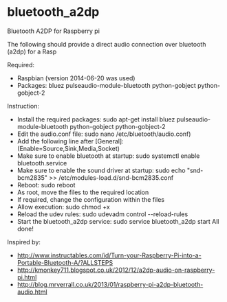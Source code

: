 bluetooth_a2dp
==============

Bluetooth A2DP for Raspberry pi

The following should provide a direct audio connection over bluetooth (a2dp) for a Rasp

Required:
- Raspbian (version 2014-06-20 was used)
- Packages: bluez pulseaudio-module-bluetooth python-gobject python-gobject-2

Instruction:
- Install the required packages: sudo apt-get install bluez pulseaudio-module-bluetooth python-gobject python-gobject-2
- Edit the audio.conf file: sudo nano /etc/bluetooth/audio.conf)
- Add the following line after [General]: (Enable=Source,Sink,Media,Socket)
- Make sure to enable bluetooth at startup: sudo systemctl enable bluetooth.service
- Make sure to enable the sound driver at startup: sudo echo "snd-bcm2835" >> /etc/modules-load.d/snd-bcm2835.conf 
- Reboot: sudo reboot
- As root, move the files to the required location
- If required, change the configuration within the files
- Allow execution: sudo chmod +x
- Reload the udev rules: sudo udevadm control --reload-rules
- Start the bluetooth_a2dp service: sudo service bluetooth_a2dp start
All done!

Inspired by:
- http://www.instructables.com/id/Turn-your-Raspberry-Pi-into-a-Portable-Bluetooth-A/?ALLSTEPS
- http://kmonkey711.blogspot.co.uk/2012/12/a2dp-audio-on-raspberry-pi.html
- http://blog.mrverrall.co.uk/2013/01/raspberry-pi-a2dp-bluetooth-audio.html
